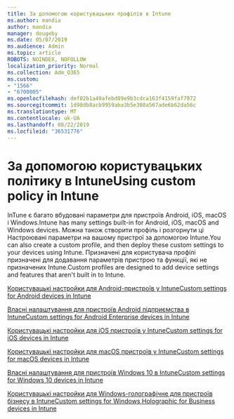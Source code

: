 ```yaml
---
title: За допомогою користувацьких профілів в Intune
ms.author: mandia
author: mandia
manager: dougeby
ms.date: 05/07/2019
ms.audience: Admin
ms.topic: article
ROBOTS: NOINDEX, NOFOLLOW
localization_priority: Normal
ms.collection: Adm_O365
ms.custom:
- "1566"
- "6700005"
ms.openlocfilehash: def82b1a49afebd89e9b3cdca163f4159faf7972
ms.sourcegitcommit: 1d98db8acb9959aba3b5e308a567ade6b62da56c
ms.translationtype: MT
ms.contentlocale: uk-UA
ms.lasthandoff: 08/22/2019
ms.locfileid: "36531776"
---
```

# <a name="using-custom-policy-in-intune"></a><span data-ttu-id="900ed-102">За допомогою користувацьких політику в Intune</span><span class="sxs-lookup"><span data-stu-id="900ed-102">Using custom policy in Intune</span></span>

<span data-ttu-id="900ed-103">InTune є багато вбудовані параметри для пристроїв Android, iOS, macOS і Windows.</span><span class="sxs-lookup"><span data-stu-id="900ed-103">Intune has many settings built-in for Android, iOS, macOS and Windows devices.</span></span> <span data-ttu-id="900ed-104">Можна також створити профіль і розгорнути ці Настроювані параметри на вашому пристрої за допомогою Intune.</span><span class="sxs-lookup"><span data-stu-id="900ed-104">You can also create a custom profile, and then deploy these custom settings to your devices using Intune.</span></span> <span data-ttu-id="900ed-105">Призначені для користувача профілі призначені для додавання параметрів пристрою та функції, які не призначених Intune.</span><span class="sxs-lookup"><span data-stu-id="900ed-105">Custom profiles are designed to add device settings and features that aren't built in to Intune.</span></span>

[<span data-ttu-id="900ed-106">Користувацькі настройки для Android-пристроїв у Intune</span><span class="sxs-lookup"><span data-stu-id="900ed-106">Custom settings for Android devices in Intune</span></span>](https://docs.microsoft.com/intune/custom-settings-android)

[<span data-ttu-id="900ed-107">Власні налаштування для пристроїв Android підприємства в Intune</span><span class="sxs-lookup"><span data-stu-id="900ed-107">Custom settings for Android Enterprise devices in Intune</span></span>](https://docs.microsoft.com/intune/custom-settings-android-for-work)

[<span data-ttu-id="900ed-108">Користувацькі настройки для iOS пристроїв у Intune</span><span class="sxs-lookup"><span data-stu-id="900ed-108">Custom settings for iOS devices in Intune</span></span>](https://docs.microsoft.com/intune/custom-settings-ios)

[<span data-ttu-id="900ed-109">Користувацькі настройки для macOS пристроїв у Intune</span><span class="sxs-lookup"><span data-stu-id="900ed-109">Custom settings for macOS devices in Intune</span></span>](https://docs.microsoft.com/intune/custom-settings-macos)

[<span data-ttu-id="900ed-110">Власні налаштування для пристроїв Windows 10 в Intune</span><span class="sxs-lookup"><span data-stu-id="900ed-110">Custom settings for Windows 10 devices in Intune</span></span>](https://docs.microsoft.com/intune/custom-settings-windows-10)

[<span data-ttu-id="900ed-111">Користувацькі настройки для Windows-голографічне для пристроїв бізнесу в Intune</span><span class="sxs-lookup"><span data-stu-id="900ed-111">Custom settings for Windows Holographic for Business devices in Intune</span></span>](https://docs.microsoft.com/intune/custom-settings-windows-holographic)